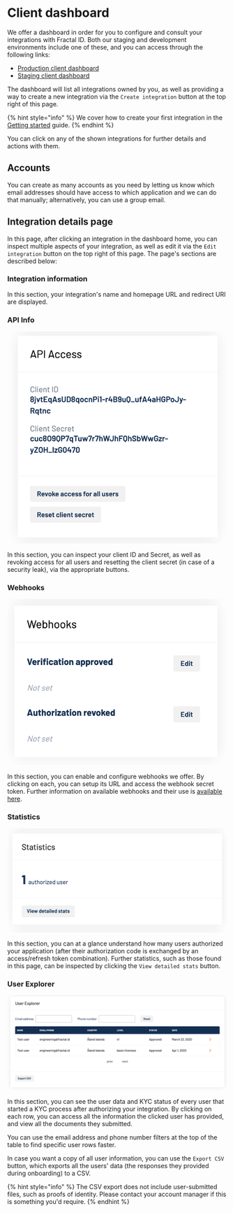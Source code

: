 # Client dashboard

We offer a dashboard in order for you to configure and consult your integrations with Fractal ID. Both our staging and development environments include one of these, and you can access through the following links:

* [Production client dashboard](https://developer.fractal.id)
* [Staging client dashboard](https://developer.next.fractal.id)

The dashboard will list all integrations owned by you, as well as providing a way to create a new integration via the `Create integration` button at the top right of this page.

{% hint style="info" %}
We cover how to create your first integration in the [Getting started](getting-started.md) guide.
{% endhint %}

You can click on any of the shown integrations for further details and actions with them.&#x20;

## Accounts

You can create as many accounts as you need by letting us know which email addresses should have access to which application and we can do that manually; alternatively, you can use a group email.&#x20;

## Integration details page

In this page, after clicking an integration in the dashboard home, you can inspect multiple aspects of your integration, as well as edit it via the `Edit integration` button on the top right of this page. The page's sections are described below:

### Integration information

In this section, your integration's name and homepage URL and redirect URI are displayed.

### API Info

![](<.gitbook/assets/Screenshot 2019-07-04 at 19.13.32.png>)

In this section, you can inspect your client ID and Secret, as well as revoking access for all users and resetting the client secret (in case of a security leak), via the appropriate buttons.

### Webhooks

![](<.gitbook/assets/Screenshot 2019-07-04 at 19.17.29.png>)

In this section, you can enable and configure webhooks we offer. By clicking on each, you can setup its URL and access the webhook secret token. Further information on available webhooks and their use is [available here](user-integration/webhooks/).

### Statistics

![](<.gitbook/assets/Screenshot 2020-05-19 at 20.05.32.png>)

In this section, you can at a glance understand how many users authorized your application (after their authorization code is exchanged by an access/refresh token combination). Further statistics, such as those found in this page, can be inspected by clicking the `View detailed stats` button.

### User Explorer

![](<.gitbook/assets/Screenshot 2020-05-19 at 20.06.29.png>)

In this section, you can see the user data and KYC status of every user that started a KYC process after authorizing your integration. By clicking on each row, you can access all the information the clicked user has provided, and view all the documents they submitted.

You can use the email address and phone number filters at the top of the table to find specific user rows faster.

In case you want a copy of all user information, you can use the `Export CSV` button, which exports all the users' data (the responses they provided during onboarding) to a CSV.

{% hint style="info" %}
The CSV export does not include user-submitted files, such as proofs of identity. Please contact your account manager if this is something you'd require.
{% endhint %}
